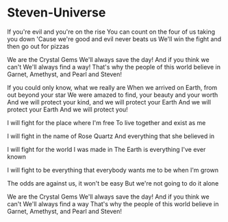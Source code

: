 # Steven-Universe

If you're evil and you're on the rise
You can count on the four of us taking you down
'Cause we're good and evil never beats us
We'll win the fight and then go out for pizzas

We are the Crystal Gems
We'll always save the day!
And if you think we can't
We'll always find a way!
That's why the people of this world believe in
Garnet, Amethyst, and Pearl and Steven!

If you could only know, what we really are
When we arrived on Earth, from out beyond your star
We were amazed to find, your beauty and your worth
And we will protect your kind, and we will protect your Earth
And we will protect your Earth
And we will protect you!

I will fight for the place where I'm free
To live together and exist as me

I will fight in the name of Rose Quartz
And everything that she believed in

I will fight for the world I was made in
The Earth is everything I've ever known

I will fight to be everything that everybody wants me to be when I'm grown

The odds are against us, it won't be easy
But we're not going to do it alone

We are the Crystal Gems
We'll always save the day!
And if you think we can't
We'll always find a way
That's why the people of this world believe in
Garnet, Amethyst, and Pearl and Steven!


